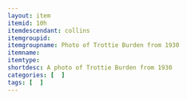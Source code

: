 ```yaml
---
layout: item
itemid: 10h
itemdescendant: collins
itemgroupid: 
itemgroupname: Photo of Trottie Burden from 1930
itemname: 
itemtype: 
shortdesc: A photo of Trottie Burden from 1930
categories: [  ]
tags: [  ]
---
```

